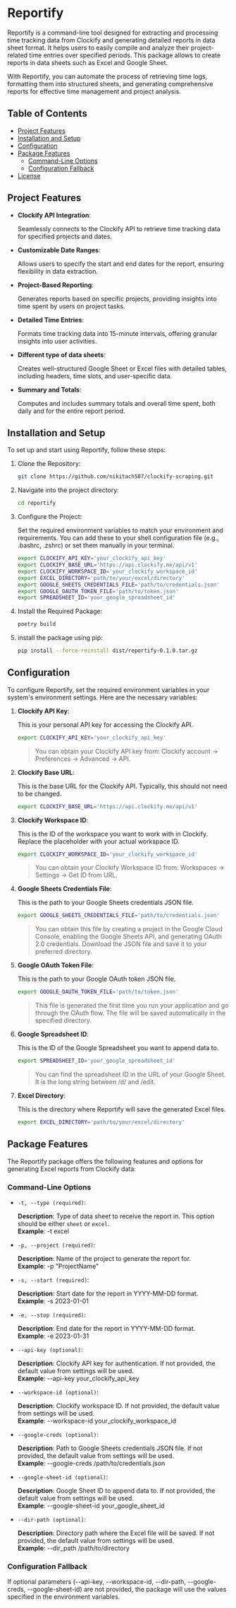 # Reportify

Reportify is a command-line tool designed for extracting and processing time tracking data from Clockify and generating detailed reports in data sheet format. It helps users to easily compile and analyze their project-related time entries over specified periods. This package allows to create reports in data sheets such as Excel and Google Sheet.

With Reportify, you can automate the process of retrieving time logs, formatting them into structured sheets, and generating comprehensive reports for effective time management and project analysis.

## Table of Contents

-  [Project Features](#project-features)
-  [Installation and Setup](#installation-and-setup)
-  [Configuration](#configuration)
-  [Package Features](#package-features)
    - [Command-Line Options](#command-line-options)
    - [Configuration Fallback](#configuration-fallback)
-  [License](#license)

## Project Features

- **Clockify API Integration**: 

    Seamlessly connects to the Clockify API to retrieve time tracking data for specified projects and dates.

- **Customizable Date Ranges**: 

    Allows users to specify the start and end dates for the report, ensuring flexibility in data extraction.

- **Project-Based Reporting**: 

    Generates reports based on specific projects, providing insights into time spent by users on project tasks.

- **Detailed Time Entries**: 

    Formats time tracking data into 15-minute intervals, offering granular insights into user activities.

- **Different type of data sheets**: 

    Creates well-structured Google Sheet or Excel files with detailed tables, including headers, time slots, and user-specific data.

- **Summary and Totals**: 

    Computes and includes summary totals and overall time spent, both daily and for the entire report period.

## Installation and Setup

To set up and start using Reportify, follow these steps:

1. Clone the Repository:

    ```bash
    git clone https://github.com/nikitach507/clockify-scraping.git
    ```

2. Navigate into the project directory:

    ```bash
    cd reportify
    ```

3. Configure the Project:

    Set the required environment variables to match your environment and requirements. You can add these to your shell configuration file (e.g., .bashrc, .zshrc) or set them manually in your terminal.

    ```bash
    export CLOCKIFY_API_KEY='your_clockify_api_key'
    export CLOCKIFY_BASE_URL='https://api.clockify.me/api/v1'
    export CLOCKIFY_WORKSPACE_ID='your_clockify_workspace_id'
    export EXCEL_DIRECTORY='path/to/your/excel/directory'
    export GOOGLE_SHEETS_CREDENTIALS_FILE='path/to/credentials.json'
    export GOOGLE_OAUTH_TOKEN_FILE='path/to/token.json'
    export SPREADSHEET_ID='your_google_spreadsheet_id'
    ```

4. Install the Required Package:

    ```bash
    poetry build
    ```

5. install the package using pip:

    ```bash
    pip install --force-reinstall dist/reportify-0.1.0.tar.gz
    ```

## Configuration

To configure Reportify, set the required environment variables in your system's environment settings. Here are the necessary variables:

1. **Clockify API Key**:

    This is your personal API key for accessing the Clockify API.

    ```bash
    export CLOCKIFY_API_KEY='your_clockify_api_key'
    ```

    > You can obtain your Clockify API key from: Clockify account -> Preferences -> Advanced -> API.

2. **Clockify Base URL**:

    This is the base URL for the Clockify API. Typically, this should not need to be changed.

    ```bash
    export CLOCKIFY_BASE_URL='https://api.clockify.me/api/v1'
    ```

3. **Clockify Workspace ID**:

    This is the ID of the workspace you want to work with in Clockify. Replace the placeholder with your actual workspace ID.

    ```bash
    export CLOCKIFY_WORKSPACE_ID='your_clockify_workspace_id'
    ```

    > You can obtain your Clockify Workspace ID from: Workspaces -> Settings -> Get ID from URL.

4. **Google Sheets Credentials File**:

    This is the path to your Google Sheets credentials JSON file.

    ```bash
    export GOOGLE_SHEETS_CREDENTIALS_FILE='path/to/credentials.json'
    ```

    > You can obtain this file by creating a project in the Google Cloud Console, enabling the Google Sheets API, and generating OAuth 2.0 credentials. Download the JSON file and save it to your preferred directory.

5. **Google OAuth Token File**:

    This is the path to your Google OAuth token JSON file.

    ```bash
    export GOOGLE_OAUTH_TOKEN_FILE='path/to/token.json'
    ```

    > This file is generated the first time you run your application and go through the OAuth flow. The file will be saved automatically in the specified directory.

6. **Google Spreadsheet ID**:

    This is the ID of the Google Spreadsheet you want to append data to.

    ```bash
    export SPREADSHEET_ID='your_google_spreadsheet_id'
    ```

    > You can find the spreadsheet ID in the URL of your Google Sheet. It is the long string between /d/ and /edit.

7. **Excel Directory**: 

    This is the directory where Reportify will save the generated Excel files.

    ```bash
    export EXCEL_DIRECTORY='path/to/your/excel/directory'
    ```

## Package Features

The Reportify package offers the following features and options for generating Excel reports from Clockify data:

### Command-Line Options

- ```-t, --type (required)```:

    **Description**: Type of data sheet to receive the report in. This option should be either `sheet` or `excel`. \
    **Example**: -t excel

- ```-p, --project (required)```:

    **Description**: Name of the project to generate the report for. \
    **Example**: -p "ProjectName"

- ```-s, --start (required)```:

    **Description**: Start date for the report in YYYY-MM-DD format. \
    **Example**: -s 2023-01-01

- ```-e, --stop (required)```:

    **Description**: End date for the report in YYYY-MM-DD format. \
    **Example**: -e 2023-01-31

- ```--api-key (optional)```:

    **Description**: Clockify API key for authentication. If not provided, the default value from settings will be used. \
    **Example**: --api-key your_clockify_api_key

- ```--workspace-id (optional)```:

    **Description**: Clockify workspace ID. If not provided, the default value from settings will be used. \
    **Example**: --workspace-id your_clockify_workspace_id

- ```--google-creds (optional)```:

    **Description**: Path to Google Sheets credentials JSON file. If not provided, the default value from settings will be used. \
    **Example**: --google-creds /path/to/credentials.json

- ```--google-sheet-id (optional)```:

    **Description**: Google Sheet ID to append data to. If not provided, the default value from settings will be used. \
    **Example**: --google-sheet-id your_google_sheet_id

- ```--dir-path (optional)```:

    **Description**: Directory path where the Excel file will be saved. If not provided, the default value from settings will be used. \
    **Example**: --dir_path /path/to/directory

### Configuration Fallback

If optional parameters (--api-key, --workspace-id, --dir-path, --google-creds, --google-sheet-id) are not provided, the package will use the values specified in the environment variables.
